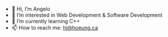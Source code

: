 - 👋 Hi, I’m Angelo
- 👀 I’m interested in Web Development & Software Development
- 🌱 I’m currently learning C++
- 📫 How to reach me: [hi@hoeung.ca](mailto:hi@hoeung.ca)
